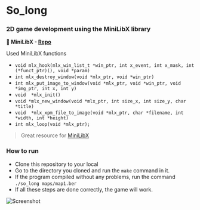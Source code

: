 # So_long
### 2D game development using the MiniLibX library
**📙 MiniLibX - [Repo](https://github.com/42Paris/minilibx-linux)**

Used MiniLibX functions
-  ```void mlx_hook(mlx_win_list_t *win_ptr, int x_event, int x_mask, int (*funct_ptr)(), void *param)```
-  ```int mlx_destroy_window(void *mlx_ptr, void *win_ptr)```
-  ```int mlx_put_image_to_window(void *mlx_ptr, void *win_ptr, void *img_ptr, int x, int y)```
-  ```void	*mlx_init()```
-  ```void *mlx_new_window(void *mlx_ptr, int size_x, int size_y, char *title)```
-  ```void	*mlx_xpm_file_to_image(void *mlx_ptr, char *filename, int *width, int *height)```
-  ```int mlx_loop(void *mlx_ptr);```
> Great resource for [MiniLibX](https://harm-smits.github.io/42docs/libs/minilibx/getting_started.html)


### How to run
- Clone this repository to your local
- Go to the directory you cloned and run the ```make``` command in it.
- If the program compiled without any problems, run the command ```./so_long maps/map1.ber```
- If all these steps are done correctly, the game will work.

![Screenshot](https://i.ibb.co/GtY1tyw/Ekran-Resmi-2022-08-08-O-O-6-30-29.png)
